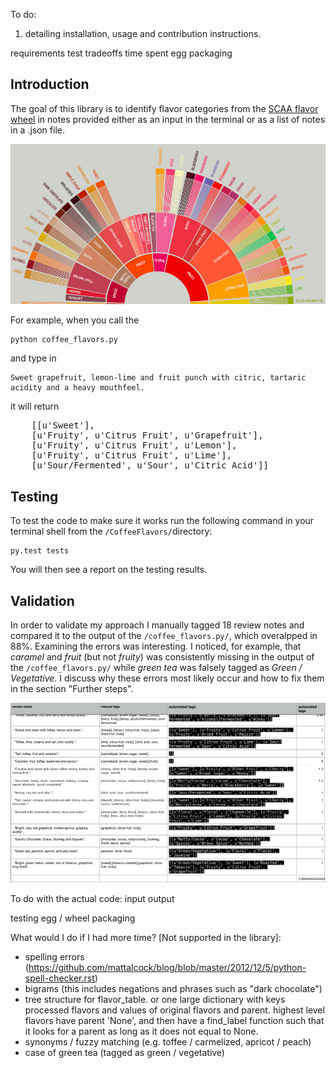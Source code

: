 To do:

1. detailing installation, usage and contribution instructions.

requirements
test
tradeoffs
time spent
egg packaging

## Introduction

The goal of this library is to identify flavor categories from the [SCAA flavor wheel](http://www.scaa.org/chronicle/wp-content/uploads/2016/01/SCAA_FlavorWheel.01.18.15.jpg) in notes provided either as an input in the terminal or as a list of notes in a .json file.

![flavor_wheel](flavor_wheel.png)

For example, when you call the 

    python coffee_flavors.py   

and type in 

    Sweet grapefruit, lemon-lime and fruit punch with citric, tartaric acidity and a heavy mouthfeel.

it will return 

<pre>
    [[u'Sweet'],
    [u'Fruity', u'Citrus Fruit', u'Grapefruit'],
    [u'Fruity', u'Citrus Fruit', u'Lemon'],
    [u'Fruity', u'Citrus Fruit', u'Lime'],
    [u'Sour/Fermented', u'Sour', u'Citric Acid']]
</pre>

## Testing

To test the code to make sure it works run the following command in your terminal shell from the <code>/CoffeeFlavors/</code>directory:

	py.test tests	

You will then see a report on the testing results.

## Validation

In order to validate my approach I manually tagged 18 review notes and compared it to the output of the <code>/coffee_flavors.py/</code>, which overalpped in 88%. Examining the errors was interesting. I noticed, for example, that *caramel* and *fruit* (but not *fruity*) was consistently missing in the output of the <code>/coffee_flavors.py/</code> while *green tea* was falsely tagged as *Green / Vegetative*. I discuss why these errors most likely occur and how to fix them in the section "Further steps".

![validation](validation.png)

To do with the actual code:
input output

testing
egg / wheel packaging 


What would I do if I had more time? [Not supported in the library]:
- spelling errors (https://github.com/mattalcock/blog/blob/master/2012/12/5/python-spell-checker.rst)
- bigrams (this includes negations and phrases such as "dark chocolate")
- tree structure for flavor_table. or one large dictionary with keys processed flavors and values of original flavors and parent. highest level flavors have parent 'None', and then have a find_label function such that it looks for a parent as long as it does not equal to None.
- synonyms / fuzzy matching (e.g. toffee / carmelized, apricot / peach)
- case of green tea (tagged as green / vegetative)
